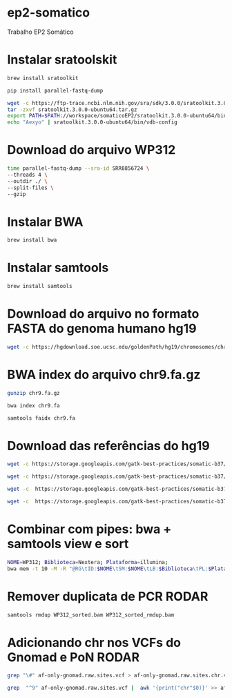 # ep2-somatico
Trabalho EP2 Somático

# Instalar sratoolskit
```bash
brew install sratoolkit
```

```bash
pip install parallel-fastq-dump
```

```bash
wget -c https://ftp-trace.ncbi.nlm.nih.gov/sra/sdk/3.0.0/sratoolkit.3.0.0-ubuntu64.tar.gz
tar -zxvf sratoolkit.3.0.0-ubuntu64.tar.gz
export PATH=$PATH://workspace/somaticoEP2/sratoolkit.3.0.0-ubuntu64/bin/
echo "Aexyo" | sratoolkit.3.0.0-ubuntu64/bin/vdb-config
```

# Download do arquivo WP312
```bash
time parallel-fastq-dump --sra-id SRR8856724 \
--threads 4 \
--outdir ./ \
--split-files \
--gzip
```

# Instalar BWA
```bash
brew install bwa
```

# Instalar samtools
```bash
brew install samtools
```

# Download do arquivo no formato FASTA do genoma humano hg19
```bash
wget -c https://hgdownload.soe.ucsc.edu/goldenPath/hg19/chromosomes/chr9.fa.gz
```

# BWA index do arquivo chr9.fa.gz
```bash
gunzip chr9.fa.gz
```

```bash
bwa index chr9.fa
```

```bash
samtools faidx chr9.fa
```

# Download das referências do hg19

```bash
wget -c https://storage.googleapis.com/gatk-best-practices/somatic-b37/Mutect2-WGS-panel-b37.vcf
```

```bash
wget -c https://storage.googleapis.com/gatk-best-practices/somatic-b37/Mutect2-WGS-panel-b37.vcf.idx
```

```bash
wget -c  https://storage.googleapis.com/gatk-best-practices/somatic-b37/af-only-gnomad.raw.sites.vcf
```

```bash
wget -c  https://storage.googleapis.com/gatk-best-practices/somatic-b37/af-only-gnomad.raw.sites.vcf.idx
```


# Combinar com pipes: bwa + samtools view e sort

```bash
NOME=WP312; Biblioteca=Nextera; Plataforma=illumina;
bwa mem -t 10 -M -R "@RG\tID:$NOME\tSM:$NOME\tLB:$Biblioteca\tPL:$Plataforma" chr9.fa SRR8856724_1.fastq.gz SRR8856724_2.fastq.gz | samtools view -F4 -Sbu -@2 - | samtools sort -m4G -@2 -o WP312_sorted.bam
```

# Remover duplicata de PCR ****RODAR****

```bash
samtools rmdup WP312_sorted.bam WP312_sorted_rmdup.bam
```

# Adicionando chr nos VCFs do Gnomad e PoN ****RODAR****

```bash
grep "\#" af-only-gnomad.raw.sites.vcf > af-only-gnomad.raw.sites.chr.vcf
```

```bash
grep  "^9" af-only-gnomad.raw.sites.vcf |  awk '{print("chr"$0)}' >> af-only-gnomad.raw.sites.chr.vcf
```
